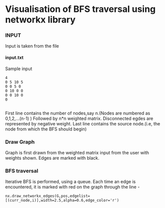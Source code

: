 # Visualisation of BFS traversal using networkx library

### INPUT ###


Input is taken from the file 
#### input.txt ####

Sample input
```
4
0 5 10 5
0 0 5 0
0 10 0 0
0 0 10 0
0


```
First line contains the number of nodes,say n.(Nodes are numbered as 0,1,2,...(n-1) )
Followed by n*n weighted matrix. Disconnected egdes are represented by negative weight.
Last line contains the source node.(i.e, the node from which the BFS should begin)

### Draw Graph ###


Graph is first drawn from the weighted matrix input from the user with weights shown. Edges are marked with black.


### BFS traversal ###

Iterative BFS is performed, using a queue. Each time an edge is encountered, 
it is marked with red on the graph through the line -
```
nx.draw_networkx_edges(G,pos,edgelist=[(curr_node,i)],width=2.5,alpha=0.6,edge_color='r')

```




